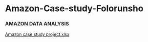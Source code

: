 # Amazon-Case-study-Folorunsho

### AMAZON DATA ANALYSIS
[Amazon case study project.xlsx](https://github.com/user-attachments/files/21019795/Amazon.case.study.project.xlsx)
